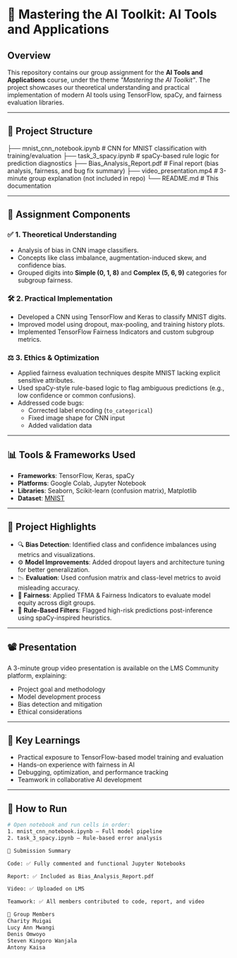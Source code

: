 # 🧠 Mastering the AI Toolkit: AI Tools and Applications

## Overview
This repository contains our group assignment for the **AI Tools and Applications** course, under the theme _"Mastering the AI Toolkit"_. The project showcases our theoretical understanding and practical implementation of modern AI tools using TensorFlow, spaCy, and fairness evaluation libraries.

---

## 📁 Project Structure

├── mnist_cnn_notebook.ipynb # CNN for MNIST classification with training/evaluation
├── task_3_spacy.ipynb # spaCy-based rule logic for prediction diagnostics
├── Bias_Analysis_Report.pdf # Final report (bias analysis, fairness, and bug fix summary)
├── video_presentation.mp4 # 3-minute group explanation (not included in repo)
└── README.md # This documentation


---

## 🧪 Assignment Components

### ✅ 1. Theoretical Understanding
- Analysis of bias in CNN image classifiers.
- Concepts like class imbalance, augmentation-induced skew, and confidence bias.
- Grouped digits into **Simple (0, 1, 8)** and **Complex (5, 6, 9)** categories for subgroup fairness.

### 🛠️ 2. Practical Implementation
- Developed a CNN using TensorFlow and Keras to classify MNIST digits.
- Improved model using dropout, max-pooling, and training history plots.
- Implemented TensorFlow Fairness Indicators and custom subgroup metrics.

### ⚖️ 3. Ethics & Optimization
- Applied fairness evaluation techniques despite MNIST lacking explicit sensitive attributes.
- Used spaCy-style rule-based logic to flag ambiguous predictions (e.g., low confidence or common confusions).
- Addressed code bugs:
  - Corrected label encoding (`to_categorical`)
  - Fixed image shape for CNN input
  - Added validation data

---

## 📊 Tools & Frameworks Used

- **Frameworks**: TensorFlow, Keras, spaCy
- **Platforms**: Google Colab, Jupyter Notebook
- **Libraries**: Seaborn, Scikit-learn (confusion matrix), Matplotlib
- **Dataset**: [MNIST](http://yann.lecun.com/exdb/mnist/)

---

## 🎯 Project Highlights

- 🔍 **Bias Detection**: Identified class and confidence imbalances using metrics and visualizations.
- ⚙️ **Model Improvements**: Added dropout layers and architecture tuning for better generalization.
- 📉 **Evaluation**: Used confusion matrix and class-level metrics to avoid misleading accuracy.
- 📜 **Fairness**: Applied TFMA & Fairness Indicators to evaluate model equity across digit groups.
- 🧾 **Rule-Based Filters**: Flagged high-risk predictions post-inference using spaCy-inspired heuristics.

---

## 📽️ Presentation
A 3-minute group video presentation is available on the LMS Community platform, explaining:
- Project goal and methodology
- Model development process
- Bias detection and mitigation
- Ethical considerations

---

## 🧠 Key Learnings

- Practical exposure to TensorFlow-based model training and evaluation
- Hands-on experience with fairness in AI
- Debugging, optimization, and performance tracking
- Teamwork in collaborative AI development

---

## 🚀 How to Run

```bash
# Open notebook and run cells in order:
1. mnist_cnn_notebook.ipynb – Full model pipeline
2. task_3_spacy.ipynb – Rule-based error analysis

📌 Submission Summary

Code: ✅ Fully commented and functional Jupyter Notebooks

Report: ✅ Included as Bias_Analysis_Report.pdf

Video: ✅ Uploaded on LMS

Teamwork: ✅ All members contributed to code, report, and video

🤝 Group Members
Charity Muigai
Lucy Ann Mwangi
Denis Omwoyo
Steven Kingoro Wanjala
Antony Kaisa
